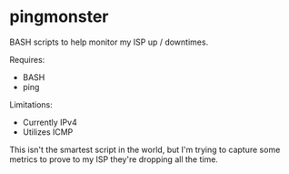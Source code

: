 # pingmonster

BASH scripts to help monitor my ISP up / downtimes.  

Requires:
- BASH
- ping

Limitations:
- Currently IPv4
- Utilizes ICMP

This isn't the smartest script in the world, but I'm trying to capture some metrics to prove to my ISP they're dropping all the time.
